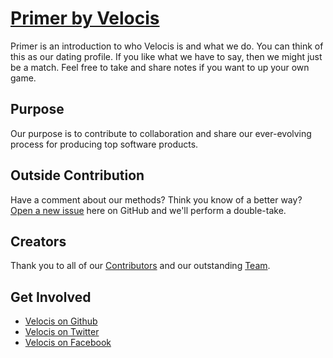 # [Primer by Velocis](primer.velocis.us/)

Primer is an introduction to who Velocis is and what we do. You can think of this as our dating profile. If you like what we have to say, then we might just be a match. Feel free to take and share notes if you want to up your own game.

## Purpose

Our purpose is to contribute to collaboration and share our ever-evolving process for producing top software products.

## Outside Contribution

Have a comment about our methods? Think you know of a better way? [Open a new issue](https://github.com/Velocis/velocis.github.io/issues/new) here on GitHub and we'll perform a double-take.

## Creators

Thank you to all of our [Contributors](https://github.com/Velocis/velocis.github.io/graphs/contributors) and our outstanding [Team](http://velocis.us/).


## Get Involved

* [Velocis on Github](https://github.com/Velocis)
* [Velocis on Twitter](https://twitter.com/velocis)
* [Velocis on Facebook](https://www.facebook.com/velocis.enterprises)
